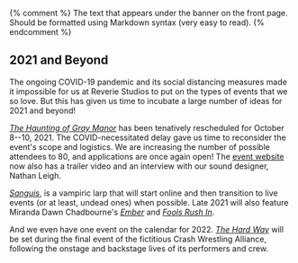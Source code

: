 {% comment %}
The text that appears under the banner on the front page.
Should be formatted using Markdown syntax (very easy to read).
{% endcomment %}

## 2021 and Beyond

The ongoing COVID-19 pandemic and its social distancing measures made it impossible for us at Reverie Studios to put on the types of events that we so love. But this has given us time to incubate a large number of ideas for 2021 and beyond! 

*[The Haunting of Gray Manor][haunting]* has been tenatively rescheduled for October 8--10, 2021. The COVID-necessitated delay gave us time to reconsider the event's scope and logistics. We are increasing the number of possible attendees to 80, and applications are once again open! The [event website][haunting] now also has a trailer video and an interview with our sound designer, Nathan Leigh.

*[Sanguis][sanguis]*, is a vampiric larp that will start online and then transition to live events (or at least, undead ones) when possible. Late 2021 will also feature Miranda Dawn Chadbourne's *[Ember][ember]* and *[Fools Rush In][fools]*.

And we even have one event on the calendar for 2022. *[The Hard Way][hardway]* will be set during the final event of the fictitious Crash Wrestling Alliance, following the onstage and backstage lives of its performers and crew.

[haunting]: /events/haunting/
[sanguis]: /events/sanguis/
[ember]: /events/ember/
[fools]: /events/fools/
[hardway]: /events/hardway
	